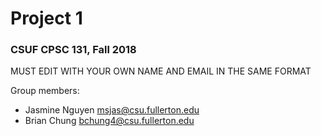 # Project 1
### CSUF CPSC 131, Fall 2018

MUST EDIT WITH YOUR OWN NAME AND EMAIL IN THE SAME FORMAT

Group members:

- Jasmine Nguyen msjas@csu.fullerton.edu
- Brian Chung bchung4@csu.fullerton.edu
